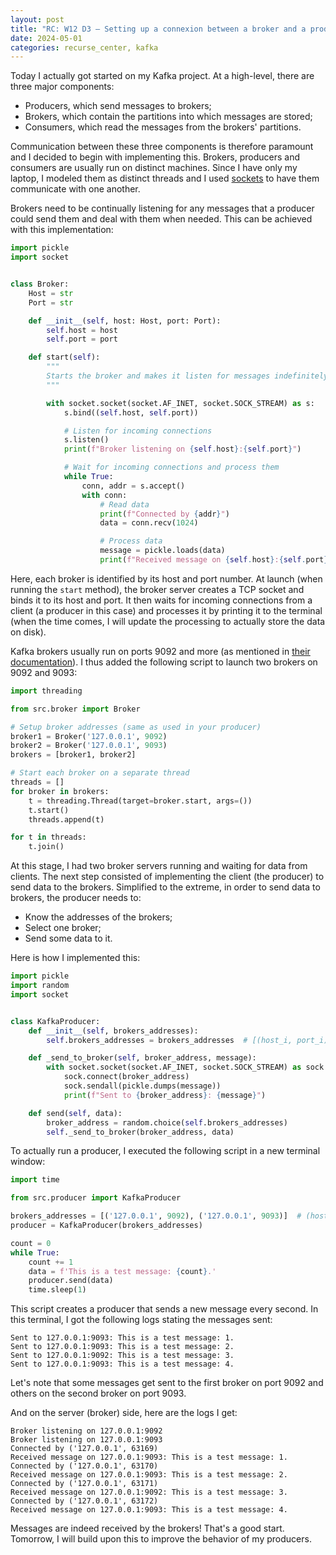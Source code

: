 ```yaml
---
layout: post
title: "RC: W12 D3 — Setting up a connexion between a broker and a producer"
date: 2024-05-01
categories: recurse_center, kafka
---
```


Today I actually got started on my Kafka project.
At a high-level, there are three major components:

- Producers, which send messages to brokers;
- Brokers, which contain the partitions into which messages are stored;
- Consumers, which read the messages from the brokers' partitions.

Communication between these three components is therefore paramount and I decided to begin with implementing this.
Brokers, producers and consumers are usually run on distinct machines.
Since I have only my laptop, I modeled them as distinct threads and I
used [sockets](https://en.wikipedia.org/wiki/Network_socket) to have them communicate with one another.

Brokers need to be continually listening for any messages that a producer could send them and deal with them when
needed.
This can be achieved with this implementation:

```python
import pickle
import socket


class Broker:
    Host = str
    Port = str

    def __init__(self, host: Host, port: Port):
        self.host = host
        self.port = port

    def start(self):
        """
        Starts the broker and makes it listen for messages indefinitely.
        """

        with socket.socket(socket.AF_INET, socket.SOCK_STREAM) as s:
            s.bind((self.host, self.port))

            # Listen for incoming connections
            s.listen()
            print(f"Broker listening on {self.host}:{self.port}")

            # Wait for incoming connections and process them
            while True:
                conn, addr = s.accept()
                with conn:
                    # Read data
                    print(f"Connected by {addr}")
                    data = conn.recv(1024)

                    # Process data
                    message = pickle.loads(data)
                    print(f"Received message on {self.host}:{self.port}: {message}")
```

Here, each broker is identified by its host and port number.
At launch (when running the `start` method), the broker server creates a TCP socket and binds it to its host and port.
It then waits for incoming connections from a client (a producer in this case) and processes it by printing it to the
terminal (when the time comes, I will update the processing to actually store the data on disk).

Kafka brokers usually run on ports 9092 and more (as mentioned
in [their documentation](https://developer.confluent.io/faq/apache-kafka/kafka-operations/#:~:text=What%20ports%20does%20Kafka%20use%3F&text=By%20default%20Kafka%20listens%20for%20client%20connections%20on%20port%209092)).
I thus added the following script to launch two brokers on 9092 and 9093:

```python
import threading

from src.broker import Broker

# Setup broker addresses (same as used in your producer)
broker1 = Broker('127.0.0.1', 9092)
broker2 = Broker('127.0.0.1', 9093)
brokers = [broker1, broker2]

# Start each broker on a separate thread
threads = []
for broker in brokers:
    t = threading.Thread(target=broker.start, args=())
    t.start()
    threads.append(t)

for t in threads:
    t.join()
```

At this stage, I had two broker servers running and waiting for data from clients.
The next step consisted of implementing the client (the producer) to send data to the brokers.
Simplified to the extreme, in order to send data to brokers, the producer needs to:

- Know the addresses of the brokers;
- Select one broker;
- Send some data to it.

Here is how I implemented this:

```python
import pickle
import random
import socket


class KafkaProducer:
    def __init__(self, brokers_addresses):
        self.brokers_addresses = brokers_addresses  # [(host_i, port_i), ...] 

    def _send_to_broker(self, broker_address, message):
        with socket.socket(socket.AF_INET, socket.SOCK_STREAM) as sock:
            sock.connect(broker_address)
            sock.sendall(pickle.dumps(message))
            print(f"Sent to {broker_address}: {message}")

    def send(self, data):
        broker_address = random.choice(self.brokers_addresses)
        self._send_to_broker(broker_address, data)
```

To actually run a producer, I executed the following script in a new terminal window:

```python
import time

from src.producer import KafkaProducer

brokers_addresses = [('127.0.0.1', 9092), ('127.0.0.1', 9093)]  # (host, port)
producer = KafkaProducer(brokers_addresses)

count = 0
while True:
    count += 1
    data = f'This is a test message: {count}.'
    producer.send(data)
    time.sleep(1)
```

This script creates a producer that sends a new message every second.
In this terminal, I got the following logs stating the messages sent:

```text
Sent to 127.0.0.1:9093: This is a test message: 1.
Sent to 127.0.0.1:9093: This is a test message: 2.
Sent to 127.0.0.1:9092: This is a test message: 3.
Sent to 127.0.0.1:9093: This is a test message: 4.
```

Let's note that some messages get sent to the first broker on port 9092 and others on the second broker on port 9093.

And on the server (broker) side, here are the logs I get:

```text
Broker listening on 127.0.0.1:9092
Broker listening on 127.0.0.1:9093
Connected by ('127.0.0.1', 63169)
Received message on 127.0.0.1:9093: This is a test message: 1.
Connected by ('127.0.0.1', 63170)
Received message on 127.0.0.1:9093: This is a test message: 2.
Connected by ('127.0.0.1', 63171)
Received message on 127.0.0.1:9092: This is a test message: 3.
Connected by ('127.0.0.1', 63172)
Received message on 127.0.0.1:9093: This is a test message: 4.
```

Messages are indeed received by the brokers!
That's a good start. Tomorrow, I will build upon this to improve the behavior of my producers.

